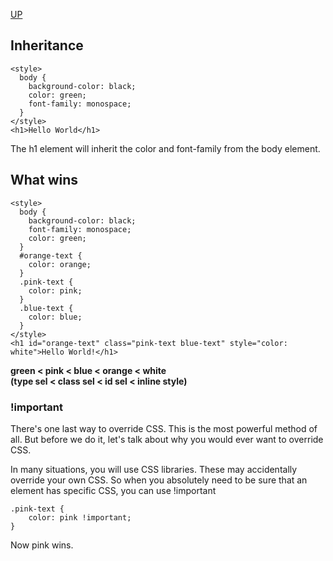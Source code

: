 [UP](./index.md)

## Inheritance

	<style>
	  body {
		background-color: black;
		color: green;
		font-family: monospace;
	  }
	</style>
	<h1>Hello World</h1>  

The h1 element will inherit the color and font-family from the body element.

## What wins

	<style>
	  body {
		background-color: black;
		font-family: monospace;
		color: green;
	  }
	  #orange-text {
		color: orange;
	  }
	  .pink-text {
		color: pink;
	  }
	  .blue-text {
		color: blue;
	  }
	</style>
	<h1 id="orange-text" class="pink-text blue-text" style="color: white">Hello World!</h1>

**green < pink < blue < orange < white**  
**(type sel < class sel < id sel < inline style)**

### !important
There's one last way to override CSS. This is the most powerful method of all. But before we do it, let's talk about why you would ever want to override CSS.

In many situations, you will use CSS libraries. These may accidentally override your own CSS. So when you absolutely need to be sure that an element has specific CSS, you can use !important

	.pink-text {
		color: pink !important;
	}

Now pink wins.